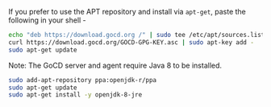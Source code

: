 If you prefer to use the APT repository and install via `apt-get`, paste the following in your shell -

```bash
echo "deb https://download.gocd.org /" | sudo tee /etc/apt/sources.list.d/gocd.list
curl https://download.gocd.org/GOCD-GPG-KEY.asc | sudo apt-key add -
sudo apt-get update
```

Note: The GoCD server and agent require Java 8 to be installed. 

```bash
sudo add-apt-repository ppa:openjdk-r/ppa
sudo apt-get update
sudo apt-get install -y openjdk-8-jre
```
